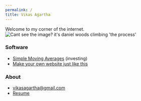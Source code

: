```yaml
---
permalink: /
title: Vikas Agartha 
---
```

Welcome to my corner of the internet.
![Cant see the image? it's daniel woods climbing 'the process'](https://www.outsideonline.com/sites/default/files/styles/full-page/public/2017/09/06/daniel-woods-the-process-v16_h.jpg?itok=zCyaftUG)

### Software
* [Simple Moving Averages][sma] (investing)
* [Make your own website just like this][setup]

### About
* vikasagartha@gmail.com
* [Resume][resume]

[setup]: /setup
[sma]: /sma
[resume]: /resume
